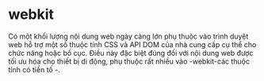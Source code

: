 # webkit
Có một khối lượng nội dung web ngày càng lớn phụ thuộc vào trình duyệt web hỗ trợ một số thuộc tính CSS và API DOM của nhà cung cấp cụ thể cho chức năng hoặc bố cục. Điều này đặc biệt đúng đối với nội dung web được tối ưu hóa cho thiết bị di động, phụ thuộc rất nhiều vào -webkit-các thuộc tính có tiền tố -. 
